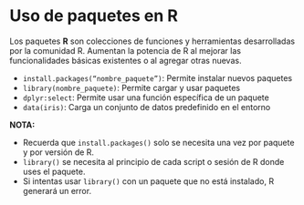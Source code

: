 # Uso de paquetes en R

Los paquetes **R** son colecciones de funciones y herramientas desarrolladas por la comunidad R. Aumentan la potencia de R al mejorar las funcionalidades básicas existentes o al agregar otras nuevas.

- `install.packages(“nombre_paquete”)`: Permite instalar nuevos paquetes
- `library(nombre_paquete)`: Permite cargar y usar paquetes
- `dplyr:select`: Permite usar una función específica de un paquete
- `data(iris)`: Carga un conjunto de datos predefinido en el entorno

**NOTA:**

- Recuerda que `install.packages()` solo se necesita una vez por paquete y por versión de R.
- `library()` se necesita al principio de cada script o sesión de R donde uses el paquete.
- Si intentas usar `library()` con un paquete que no está instalado, R generará un error.
